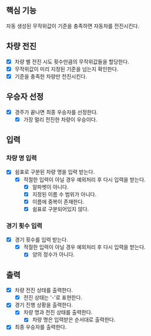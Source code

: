## 핵심 기능
자동 생성된 무작위값이 기준을 충족하면 자동차를 전진시킨다.

## 차량 전진
- [x] 차량 별 전진 시도 횟수만큼의 무작위값들을 할당한다.
- [x] 무작위값이 미리 지정된 기준을 넘는지 확인한다.
- [x] 기준을 충족한 차량만 전진시킨다.

## 우승자 선정
- [x] 경주가 끝나면 최종 우승자를 선정한다.
  - [x] 가장 멀리 전진한 차량이 우승이다.

## 입력
### 차량 명 입력
- [x] 쉼표로 구분된 차량 명을 입력 받는다.
  - [x] 적절한 입력이 아닐 경우 예외처리 후 다시 입력을 받는다.
    - [x] 알파벳이 아니다.
    - [x] 지정된 이름 수 범위가 아니다.
    - [x] 이름에 중복이 존재한다.
    - [x] 쉼표로 구분되어있지 않다.
### 경기 횟수 입력
- [x] 경기 횟수를 입력 받는다.
  - [x] 적절한 입력이 아닐 경우 예외처리 후 다시 입력을 받는다.
    - [x] 양의 정수가 아니다.

## 출력
- [x] 차량 전진 상태를 출력한다.
  - [x] 전진 상태는 '-'로 표현한다.
- [x] 경기 진행 상황을 출력한다.
  - [x] 차량 명과 전진 상태를 출력한다.
    - [x] 차량 명은 입력받은 순서대로 출력한다.
- [x] 최종 우승자를 출력한다.